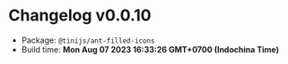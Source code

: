 # Changelog v0.0.10

- Package: `@tinijs/ant-filled-icons`
- Build time: **Mon Aug 07 2023 16:33:26 GMT+0700 (Indochina Time)**

